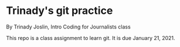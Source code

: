 # Trinady's git practice

By Trinady Joslin, Intro Coding for Journalists class

This repo is a class assignment to learn git. It is due January 21, 2021.